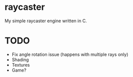 # raycaster

My simple raycaster engine written in C.

# TODO

- Fix angle rotation issue (happens with multiple rays only)
- Shading
- Textures
- Game?
